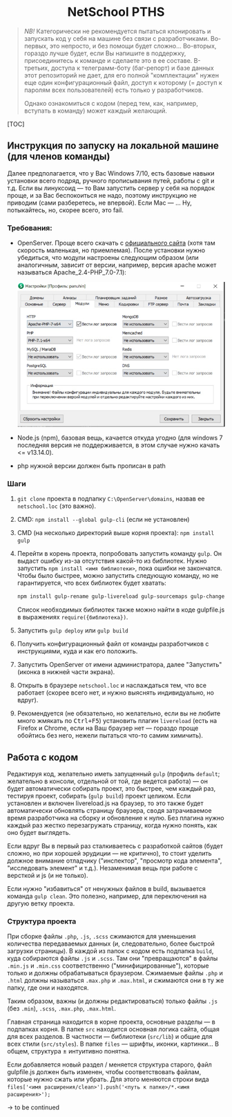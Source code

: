 <h1 align="center">NetSchool PTHS</h1>

>*NB!*    Категорически не рекомендуется пытаться клонировать и запускать код у себя на машине без связи с разработчиками. Во-первых, это непросто, и без помощи будет сложно... Во-вторых, гораздо лучше будет, если Вы напишите в поддержку, присоединитесь к команде и сделаете это в ее составе. В-третьих, доступа к телеграмм-боту (баг-репорт) и базе данных этот репозиторий не дает, для его полной "комплектации" нужен еще один конфигурационный файл, доступ к которому (= доступ к паролям всех пользователей) есть только у разработчиков. 
>
>Однако ознакомиться с кодом (перед тем, как, например, вступать в команду) может каждый желающий.

[TOC]

## Инструкция по запуску на локальной машине (для членов команды)

Далее предполагается, что у Вас Windows 7/10, есть базовые навыки установки всего подряд, ручного прописывания путей, работы с git и т.д. Если вы линуксоид — то Вам запустить сервер у себя на порядок проще, и за Вас беспокоиться не надо, поэтому инструкцию не приводим (сами разберетесь, не впервой). Если Mac — ... Ну, потыкайтесь, но, скорее всего, это fail.

### Требования:

-  OpenServer. Проще всего скачать с [официального сайта](https://ospanel.io/download/) (хотя там скорость маленькая, но приемлемая). После установки нужно убедиться, что модули настроены следующим образом (или аналогичным, зависит от версии, например, версия apache может называться Apache_2.4-PHP_7.0-7.1):

   ![open_server_config](files/screenshots/open_server_config.jpg)



-  Node.js (npm), базовая вещь, качается откуда угодно (для windows 7 последняя версия не поддерживается, в этом случае нужно качать <= v13.14.0).

-  php нужной версии должен быть прописан в path

### Шаги

1. `git clone` проекта в подпапку `C:\OpenServer\domains`, назвав ее `netschool.loc` (это важно).

2. CMD: `npm install --global gulp-cli` (если не установлен)

3. CMD (на несколько директорий выше корня проекта): `npm install gulp`

4. Перейти в корень проекта, попробовать запустить команду `gulp`. Он выдаст ошибку из-за отсутствия какой-то из библиотек. Нужно запустить `npm install <имя библиотеки>`, пока ошибки не закончатся. Чтобы было быстрее, можно запустить следующую команду, но не гарантируется, что всех библиотек будет хватать:

   ```bash
   npm install gulp-rename gulp-livereload gulp-sourcemaps gulp-changed-in-place gulp-ext-replace gulp-dart-sass gulp-autoprefixer gulp-group-css-media-queries gulp-clean-css gulp-csso gulp-uglify-es gulp-terser gulp-htmlmin gulp-php-minify gulp-clean
   ```

   Список необходимых библиотек также можно найти в коде gulpfile.js в выражениях `require({библиотека})`.

5. Запустить `gulp deploy` или `gulp build`

6. Получить конфигурационный файл от команды разработчиков с инструкциями, куда и как его положить.

7. Запустить OpenServer от имени администратора, далее "Запустить" (иконка в нижней части экрана).

8. Открыть в браузере `netschool.loc` и наслаждаться тем, что все работает (скорее всего нет, и нужно выяснять индивидуально, но вдруг).

9. Рекомендуется (не обязательно, но желательно, если вы не любите много жмякать по <kbd>Ctrl+F5</kbd>) установить плагин `livereload` (есть на Firefox и Chrome, если на Ваш браузер нет — гораздо проще обойтись без него, нежели пытаться что-то самим химичить).



## Работа с кодом

Редактируя код, желательно иметь запущенный `gulp`  (профиль `default`; желательно в консоли, отдельной от той, где ведется работа) — он будет автоматически собирать проект, это быстрее, чем каждый раз, тестируя проект, собирать (`gulp build`) проект целиком. Если установлен и включен livereload.js на браузер, то это также будет автоматически обновлять страницу браузера, сводя затрачиваемое время разработчика на сборку и обновление к нулю. Без плагина нужно каждый раз жестко перезагружать страницу, когда нужно понять, как оно будет выглядеть.

Если вдруг Вы в первый раз сталкиваетесь с разработкой сайтов (будет сложно, но при хорошей эрудиции — не критично), то стоит уделить должное внимание отладчику ("инспектор", "просмотр кода элемента", "исследовать элемент" и т.д.). Незаменимая вещь при работе с версткой и js (и не только).

Если нужно "избавиться" от ненужных файлов в build, вызывается команда `gulp clean`. Это полезно, например, для переключения на другую ветку проекта.


### Структура проекта

При сборке файлы `.php`, `.js`, `.scss` сжимаются для уменьшения количества передаваемых данных (и, следовательно, более быстрой загрузки страницы). В каждой из папок с кодом есть подпапка `build`, куда собираются файлы  `.js` и `.scss`. Там они "превращаются" в файлы `.min.js` и `.min.css` соответственно ("минифицированные"), которые только и должны обрабатываться браузером. Сжимаемые файлы `.php` и `.html` должны называться `.max.php` и `.max.html`, и сжимаются они в ту же папку, где они и находятся.

Таким образом, важны (и должны редактироваться) только файлы `.js` (без `.min`), `.scss`, `.max.php`, `.max.html`.

Главная страница находится в корне проекта, основные разделы — в подпапках корня. В папке `src` находится основная логика сайта, общая для всех разделов. В частности — библиотеки (`src/lib`) и общие для всех стили (`src/styles`). В папке `files` — шрифты, иконки, картинки... В общем, структура ± интуитивно понятна.

Если добавляется новый раздел / меняется структура старого, файл gulpfile.js должен быть изменен, чтобы соответствовать файлам, которые нужно сжать или убрать. Для этого меняются строки вида `files['<имя расширения/clean>'].push('<путь к папке>/*.<имя расширения>');`

→ to be continued
